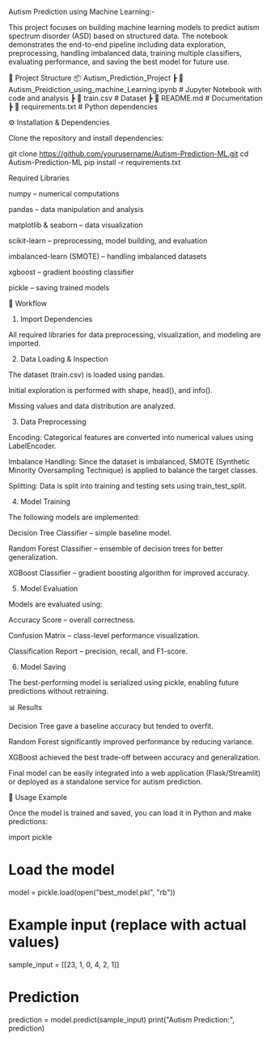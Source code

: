Autism Prediction using Machine Learning:-

This project focuses on building machine learning models to predict autism spectrum disorder (ASD) based on structured data. The notebook demonstrates the end-to-end pipeline including data exploration, preprocessing, handling imbalanced data, training multiple classifiers, evaluating performance, and saving the best model for future use.

📂 Project Structure
📦 Autism_Prediction_Project
 ┣ 📜 Autism_Preidiction_using_machine_Learning.ipynb   # Jupyter Notebook with code and analysis
 ┣ 📜 train.csv                                         # Dataset 
 ┣ 📜 README.md                                         # Documentation
 ┣ 📜 requirements.txt                                  # Python dependencies

⚙️ Installation & Dependencies

Clone the repository and install dependencies:

git clone https://github.com/yourusername/Autism-Prediction-ML.git
cd Autism-Prediction-ML
pip install -r requirements.txt

Required Libraries

numpy – numerical computations

pandas – data manipulation and analysis

matplotlib & seaborn – data visualization

scikit-learn – preprocessing, model building, and evaluation

imbalanced-learn (SMOTE) – handling imbalanced datasets

xgboost – gradient boosting classifier

pickle – saving trained models

🚀 Workflow
1. Import Dependencies

All required libraries for data preprocessing, visualization, and modeling are imported.

2. Data Loading & Inspection

The dataset (train.csv) is loaded using pandas.

Initial exploration is performed with shape, head(), and info().

Missing values and data distribution are analyzed.

3. Data Preprocessing

Encoding: Categorical features are converted into numerical values using LabelEncoder.

Imbalance Handling: Since the dataset is imbalanced, SMOTE (Synthetic Minority Oversampling Technique) is applied to balance the target classes.

Splitting: Data is split into training and testing sets using train_test_split.

4. Model Training

The following models are implemented:

Decision Tree Classifier – simple baseline model.

Random Forest Classifier – ensemble of decision trees for better generalization.

XGBoost Classifier – gradient boosting algorithm for improved accuracy.

5. Model Evaluation

Models are evaluated using:

Accuracy Score – overall correctness.

Confusion Matrix – class-level performance visualization.

Classification Report – precision, recall, and F1-score.

6. Model Saving

The best-performing model is serialized using pickle, enabling future predictions without retraining.

📊 Results

Decision Tree gave a baseline accuracy but tended to overfit.

Random Forest significantly improved performance by reducing variance.

XGBoost achieved the best trade-off between accuracy and generalization.

Final model can be easily integrated into a web application (Flask/Streamlit) or deployed as a standalone service for autism prediction.

📌 Usage Example

Once the model is trained and saved, you can load it in Python and make predictions:

import pickle

# Load the model
model = pickle.load(open("best_model.pkl", "rb"))

# Example input (replace with actual values)
sample_input = [[23, 1, 0, 4, 2, 1]]  

# Prediction
prediction = model.predict(sample_input)
print("Autism Prediction:", prediction)

